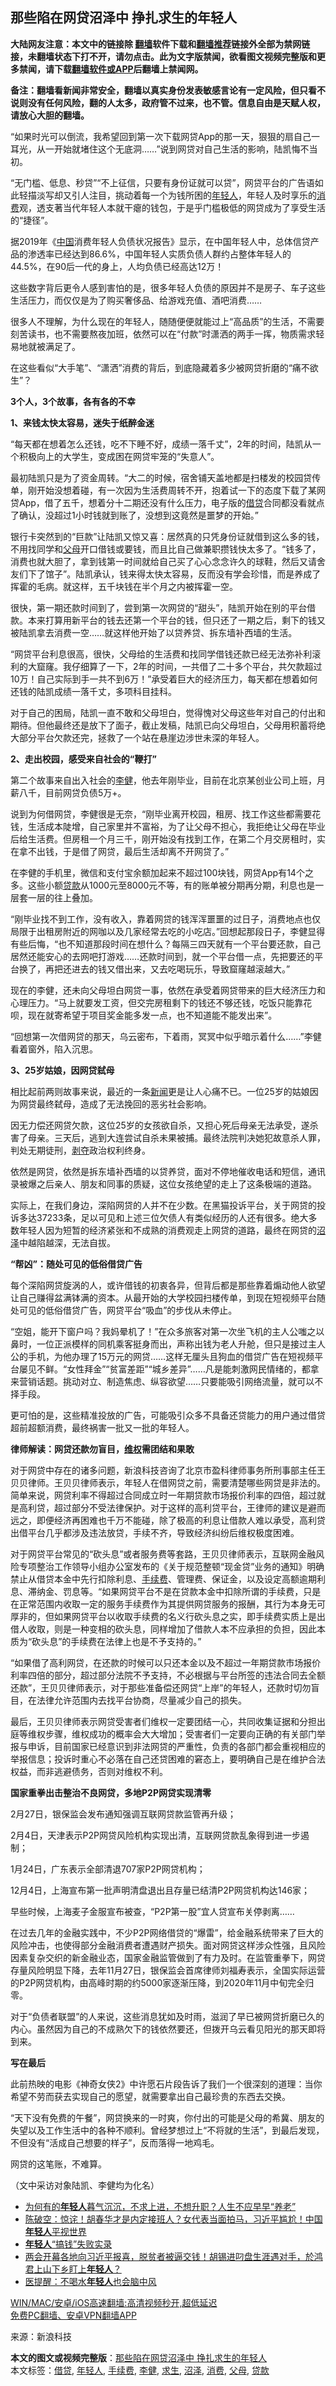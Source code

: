  <h2>那些陷在网贷沼泽中 挣扎求生的年轻人</h2> <p class="notice"><b>大陆网友注意：本文中的链接除 <a href="https://github.com/bannedbook/fanqiang" >翻墙</a>软件下载和<a href="https://github.com/killgcd/justmysocks/blob/master/README.md">翻墙推荐</a>链接外全部为禁网链接，未翻墙状态下打不开，请勿点击。此为文字版禁闻，欲看图文视频完整版和更多禁闻，请下载<a href="https://github.com/bannedbook/fanqiang">翻墙软件或APP</a>后翻墙上禁闻网。</p><p>备注：翻墙看新闻非常安全，翻墙以真实身份发表敏感言论有一定风险，但只看不说则没有任何风险，翻的人太多，政府管不过来，也不管。信息自由是天赋人权，请放心大胆的翻墙。</b></p>  <div class="entry"> <p>“如果时光可以倒流，我希望回到第一次下载网贷App的那一天，狠狠的扇自己一耳光，从一开始就堵住这个无底洞……”说到网贷对自己生活的影响，陆凯悔不当初。</p> <p>“无门槛、低息、秒贷”“不上征信，只要有身份证就可以贷”，网贷平台的广告语如此轻描淡写却又引人注目，挑动着每一个为钱所困的<a href="https://www.bannedbook.org/bnews/tag/%e5%b9%b4%e8%bd%bb%e4%ba%ba/" class="st_tag internal_tag" rel="tag" title="标签 年轻人 下的日志">年轻人</a>，年轻人及时享乐的<a href="https://www.bannedbook.org/bnews/tag/%e6%b6%88%e8%b4%b9/" class="st_tag internal_tag" rel="tag" title="标签 消费 下的日志">消费</a>观，透支著当代年轻人本就干瘪的钱包，于是乎门槛极低的网贷成为了享受生活的“捷径”。</p> <p>据2019年《<span class='wp_keywordlink_affiliate'><a href="https://www.bannedbook.org/" title="中国" target="_blank">中国</a></span>消费年轻人负债状况报告》显示，在中国年轻人中，总体信贷产品的渗透率已经达到86.6%，中国年轻人实质负债人群约占整体年轻人的44.5%，在90后一代的身上，人均负债已经高达12万！</p> <p>这些数字背后更令人感到害怕的是，很多年轻人负债的原因并不是房子、车子这些生活压力，而仅仅是为了购买奢侈品、给游戏充值、酒吧消费……</p> <p>很多人不理解，为什么现在的年轻人，随随便便就能过上“高品质”的生活，不需要刻苦读书，也不需要熬夜加班，依然可以在“付款”时潇洒的两手一挥，物质需求轻易地就被满足了。</p> <p>在这些看似“大手笔”、“潇洒”消费的背后，到底隐藏着多少被网贷折磨的“痛不欲生”？</p> <p><strong>3个人，3个故事，各有各的不幸</strong></p> <p><strong>1、来钱太快太容易，迷失于纸醉金迷</strong></p> <p>“每天都在想着怎么还钱，吃不下睡不好，成绩一落千丈”，2年的时间，陆凯从一个积极向上的大学生，变成困在网贷牢笼的“失意人”。</p> <p>最初陆凯只是为了资金周转。“大二的时候，宿舍铺天盖地都是扫楼发的校园贷传单，刚开始没想着碰，有一次因为生活费周转不开，抱着试一下的态度下载了某网贷App，借了五千，想着分十二期还没有什么压力，电子版的<a href="https://www.bannedbook.org/bnews/tag/%E5%80%9F%E8%B4%B7/" class="st_tag internal_tag" rel="tag" title="标签 借贷 下的日志">借贷</a>合同都没看就点了确认，没超过1小时钱就到账了，没想到这竟然是噩梦的开始。”</p> <p>银行卡突然到的“巨款”让陆凯又惊又喜：居然真的只凭身份证就借到这么多的钱，不用找同学和<a href="https://www.bannedbook.org/bnews/tag/%e7%88%b6%e6%af%8d/" class="st_tag internal_tag" rel="tag" title="标签 父母 下的日志">父母</a>开口借钱或要钱，而且比自己做兼职攒钱快太多了。“钱多了，消费也就大胆了，拿到钱第一时间就给自己买了心心念念许久的球鞋，然后又请舍友们下了馆子”。陆凯承认，钱来得太快太容易，反而没有学会珍惜，而是养成了挥霍的毛病。就这样，五千块钱在半个月之内被挥霍一空。</p> <p>很快，第一期还款时间到了，尝到第一次网贷的“甜头”，陆凯开始在别的平台借款。本来打算用新平台的钱去还第一个平台的钱，但只还了一期之后，剩下的钱又被陆凯拿去消费一空……就这样他开始了以贷养贷、拆东墙补西墙的生活。</p>  <p>“网贷平台利息很高，很快，父母给的生活费和找同学借钱还款已经无法弥补利滚利的大窟窿。我仔细算了一下，2年的时间，一共借了二十多个平台，共欠款超过10万！自己实际到手一共不到6万！”承受着巨大的经济压力，每天都在想着如何还钱的陆凯成绩一落千丈，多项科目挂科。</p> <p>对于自己的困局，陆凯一直不敢和父母坦白，觉得愧对父母这些年对自己的付出和期待。但他最终还是放下了面子，截止发稿，陆凯已向父母坦白，父母用积蓄将绝大部分平台欠款还完，拯救了一个站在悬崖边涉世未深的年轻人。</p> <p><strong>2、走出校园，感受来自社会的“鞭打”</strong></p> <p>第二个故事来自出入社会的<a href="https://www.bannedbook.org/bnews/tag/%E6%9D%8E%E5%81%A5/" class="st_tag internal_tag" rel="tag" title="标签 李健 下的日志">李健</a>，他去年刚毕业，目前在北京某创业公司上班，月薪八千，目前网贷负债5万+。</p> <p>说到为何借网贷，李健很是无奈，“刚毕业离开校园，租房、找工作这些都需要花钱，生活成本陡增，自己家里并不富裕，为了让父母不担心，我拒绝让父母在毕业后给生活费。但房租一个月三千，刚开始没有找到工作，在第二个月交房租时，实在拿不出钱，于是借了网贷，最后生活却离不开网贷了。”</p> <p>在李健的手机里，微信和支付宝余额加起来不超过100块钱，网贷App有14个之多。这些小额<a href="https://www.bannedbook.org/bnews/tag/%E8%B4%B7%E6%AC%BE/" class="st_tag internal_tag" rel="tag" title="标签 贷款 下的日志">贷款</a>从1000元至8000元不等，有的账单被分期再分期，利息也是一层套一层的往上叠加。</p> <p>“刚毕业找不到工作，没有收入，靠着网贷的钱浑浑噩噩的过日子，消费地点也仅局限于出租房附近的网咖以及几家经常去吃的小吃店。”回想起那段日子，李健显得有些后悔，“也不知道那段时间在想什么？每隔三四天就有一个平台要还款，自己居然还能安心的去网吧打游戏……还款时间到，就一个平台借一点，先把要还的平台换了，再把还进去的钱又借出来，又去吃喝玩乐，导致窟窿越滚越大。”</p> <p>现在的李健，还未向父母坦白网贷一事，依然在承受着网贷带来的巨大经济压力和心理压力。“马上就要发工资，但交完房租剩下的钱还不够还钱，吃饭只能靠花呗，现在就寄希望于项目奖金能多发一点，也不知道能不能发出来”。</p> <p>“回想第一次借网贷的那天，乌云密布，下着雨，冥冥中似乎暗示着什么……”李健看着窗外，陷入沉思。</p> <p><strong>3、25岁姑娘，因网贷弑母</strong></p> <p>相比起前两则故事来说，最近的一条<span class='wp_keywordlink_affiliate'><a href="https://www.bannedbook.org/" title="新闻">新闻</a></span>更是让人心痛不已。一位25岁的姑娘因为网贷最终弑母，造成了无法挽回的恶劣社会影响。</p> <p>因无力偿还网贷欠款，这位25岁的女孩欲自杀，又担心死后母亲无法承受，遂杀害了母亲。三天后，逃到大连尝试自杀未果被捕。最终法院判决她犯故意杀人罪，判处无期徒刑，<span class='wp_keywordlink'><a href="https://www.bannedbook.org/forum2/topic21.html" title="《剥夺》 黄建民 著" target="_blank">剥夺</a></span>政治权利终身。</p>  <p>依然是网贷，依然是拆东墙补西墙的以贷养贷，面对不停地催收电话和短信，通讯录被爆之后亲人、朋友和同事的质疑，这位女孩绝望的走上了这条极端的道路。</p> <p>实际上，在我们身边，深陷网贷的人并不在少数。在黑猫投诉平台，关于网贷的投诉多达37233条，足以可见和上述三位欠债人有类似经历的人还有很多。绝大多数年轻人因为短暂的经济紧张和不成熟的消费观走上网贷的道路，最终在网贷的<a href="https://www.bannedbook.org/bnews/tag/%E6%B2%BC%E6%B3%BD/" class="st_tag internal_tag" rel="tag" title="标签 沼泽 下的日志">沼泽</a>中越陷越深，无法自拔。</p> <p><strong>“帮凶”：随处可见的低俗借贷广告</strong></p> <p>每个深陷网贷旋涡的人，或许借钱的初衷各异，但背后都是那些靠着煽动他人欲望让自己赚得盆满钵满的资本。从最开始的大学校园扫楼传单，到现在短视频平台随处可见的低俗借贷广告，网贷平台“吸血”的步伐从未停止。</p> <p>“空姐，能开下窗户吗？我妈晕机了！”在众多旅客对第一次坐飞机的主人公嗤之以鼻时，一位正派模样的同机乘客挺身而出，声称出钱为老人升舱，但只是接过主人公的手机，为他办理了15万元的网贷……这样无厘头且狗血的借贷广告在短视频平台屡见不鲜。“女性拜金”“贫富差距”“城乡差异”……凡是能刺激网民情绪的，都拿来营销话题。挑动对立、制造焦虑、纵容欲望……只要能吸引网络流量，就可以不择手段。</p> <p>更可怕的是，这些精准投放的广告，可能吸引众多不具备还贷能力的用户通过借贷超前超额消费，最终祸害一批又一批的年轻人。</p> <p><strong>律师解读：网贷还款勿盲目，<span class='wp_keywordlink_affiliate'><a href="https://www.bannedbook.org/bnews/weiquan/" title="维权" target="_blank">维权</a></span>需团结和果敢</strong></p> <p>对于网贷中存在的诸多问题，新浪科技咨询了北京市盈科律师事务所刑事部主任王贝贝律师。王贝贝律师表示，年轻人在借网贷之前，需要清楚哪些网贷是非法的。简单来说，网贷利率不得超过合同成立时一年期贷款市场报价利率的四倍，超过就是高利贷，超过部分不受法律保护。对于这样的高利贷平台，王律师的建议是避而远之，即便经济再困难也千万不能碰，除了极高的利息让借款人难以承受，高利贷出借平台几乎都涉及违法放贷，手续不齐，导致经济纠纷后维权极度困难。</p> <p>对于网贷平台常见的“砍头息”或者服务费等套路，王贝贝律师表示，互联网金融风险专项整治工作领导小组办公室发布的《关于规范整顿“现金贷”业务的通知》明确禁止从借贷本金中先行扣除利息、<a href="https://www.bannedbook.org/bnews/tag/%E6%89%8B%E7%BB%AD%E8%B4%B9/" class="st_tag internal_tag" rel="tag" title="标签 手续费 下的日志">手续费</a>、管理费、保证金，以及设定高额逾期利息、滞纳金、罚息等。“如果网贷平台不是在贷款本金中扣除所谓的手续费，只是在正常范围内收取一定的服务手续费作为其提供网贷服务的报酬，其行为本身无可厚非的，但如果网贷平台以收取手续费的名义行砍头息之实，即手续费实质上是出借人收取，则是一种变相的砍头息，同样增加了借款人本不应承担的负担，因此本质为“砍头息”的手续费在法律上也是不予支持的。”</p> <p>“如果借了高利网贷，在还款的时候可以只还本金以及不超过一年期贷款市场报价利率四倍的部分，超过部分法院不予支持，不必根据与平台所签的违法合同去全额还款”，王贝贝律师表示，对于那些准备偿还网贷“上岸”的年轻人，还款时切勿盲目，在法律允许范围内去找平台协商，尽量减少自己的损失。</p> <p>最后，王贝贝律师表示网贷受害者们维权一定要团结一心，共同收集证据和分担出庭等维权步骤，维权成功的概率会大大增加；受害者们一定要向正确的有关部门举报与申诉，目前国家已经意识到非法网贷的严重性，负责的各部门都会重视相应的举报信息；投诉时重心不必落在自己还贷困难的窘态上，要明确自己是在维护合法权益，而非逃避债务，否则对维权不利。</p> <p><strong>国家重拳出击整治不良网贷，多地P2P网贷实现清零</strong></p>  <p>2月27日，银保监会发布通知强调互联网贷款监管再升级；</p> <p>2月4日，天津表示P2P网贷风险机构实现出清，互联网贷款乱象得到进一步遏制；</p> <p>1月24日，广东表示全部清退707家P2P网贷机构；</p> <p>12月4日，上海宣布第一批声明清盘退出且存量已结清P2P网贷机构达146家；</p> <p>早些时候，上海麦子金服宣布被查，“P2P第一股”宜人贷宣布关停剥离……</p> <p>在过去几年的金融实践中，不少P2P网络借贷的“爆雷”，给金融系统带来了巨大的风险冲击，也使得部分金融消费者遭遇财产损失。面对网贷这样涉众性强，且风险因素复杂交织的新金融业态，国家金融监管做到了有力及时。在监管重拳下，网贷存量风险明显下降，去年11月27日，银保监会首席律师刘福寿表示，全国实际运营的P2P网贷机构，由高峰时期的约5000家逐渐压降，到2020年11月中旬完全归零。</p> <p>对于“负债者联盟”的人来说，这些消息犹如及时雨，滋润了早已被网贷折磨已久的内心。虽然因为自己的不成熟欠下的钱依然要还，但拨开乌云看见阳光的那天即将到来。</p> <p><strong>写在最后</strong></p> <p>此前热映的电影《神奇女侠2》中许愿石片段告诉了我们一个很深刻的道理：当你希望不劳而获去实现自己的愿望，就需要拿出自己最珍贵的东西去交换。</p> <p>“天下没有免费的午餐”，网贷换来的一时爽，你付出的可能是父母的希冀、朋友的失望以及工作生活中的各种不顺利。曾经梦想过上“不将就的生活”，到最后发现，不但没有“活成自己想要的样子”，反而落得一地鸡毛。</p> <p>网贷的这笔账，不难算。</p> <p>（文中采访对象陆凯、李健均为化名）</p>  <ul class='op-related-articles' title='相关阅读'> <li><a href='https://www.bannedbook.org/bnews/funmedia/20210310/1501612.html' target='_blank'>为何有的<b>年轻人</b>暮气沉沉，不求上进，不想升职？人生不应早早“养老”</a></li> <li><a href='https://www.bannedbook.org/bnews/bannedvideo/20210309/1501333.html' target='_blank'>陈破空：惊诧！胡春华才是内定接班人？女代表当面拍马，习近平尴尬！中国<b>年轻人</b>平视世界</a></li> <li><a href='https://www.bannedbook.org/bnews/ssgc/20210307/1500304.html' target='_blank'><b>年轻人</b>“搞钱”失败实录</a></li> <li><a href='https://www.bannedbook.org/bnews/bannedvideo/20210305/1498999.html' target='_blank'>两会开幕各地向习近平报喜，脱贫者被逼交钱！胡锡进叼盘生涯遇对手，於鸿君上山下乡盯上<b>年轻人</b>？</a></li> <li><a href='https://www.bannedbook.org/bnews/comments/20210302/1496450.html' target='_blank'>医提醒：不喝水<b>年轻人</b>也会脑中风</a></li> </ul> <p class="texttj"> <a href="https://github.com/bannedbook/fanqiang/wiki/V2ray%E6%9C%BA%E5%9C%BA" target="_blank">WIN/MAC/安卓/iOS高速翻墙:高清视频秒开,超低延迟</a><br/> <a href="https://github.com/bannedbook/fanqiang/wiki/%E7%A6%81%E9%97%BB%E7%BD%91%E5%AE%89%E5%8D%93%E7%BF%BB%E5%A2%99%E6%96%B0%E9%97%BBAPP" target="_blank">免费PC翻墙、安卓VPN翻墙APP</a></p><p> 来源：新浪科技 </p><a name='sharetosocial'></a>       <div><b>本文的图文或视频完整版</b>：<a href='https://www.bannedbook.org/bnews/comments/20210311/1502598.html'>那些陷在网贷沼泽中 挣扎求生的年轻人</a></div>  </div><!--END ENTRY--> <div class="postfooter"> <div>本文标签：<a href="https://www.bannedbook.org/bnews/tag/%E5%80%9F%E8%B4%B7/" rel="tag">借贷</a>, <a href="https://www.bannedbook.org/bnews/tag/%e5%b9%b4%e8%bd%bb%e4%ba%ba/" rel="tag">年轻人</a>, <a href="https://www.bannedbook.org/bnews/tag/%E6%89%8B%E7%BB%AD%E8%B4%B9/" rel="tag">手续费</a>, <a href="https://www.bannedbook.org/bnews/tag/%E6%9D%8E%E5%81%A5/" rel="tag">李健</a>, <a href="https://www.bannedbook.org/bnews/tag/%E6%B1%82%E7%94%9F/" rel="tag">求生</a>, <a href="https://www.bannedbook.org/bnews/tag/%E6%B2%BC%E6%B3%BD/" rel="tag">沼泽</a>, <a href="https://www.bannedbook.org/bnews/tag/%e6%b6%88%e8%b4%b9/" rel="tag">消费</a>, <a href="https://www.bannedbook.org/bnews/tag/%e7%88%b6%e6%af%8d/" rel="tag">父母</a>, <a href="https://www.bannedbook.org/bnews/tag/%E8%B4%B7%E6%AC%BE/" rel="tag">贷款</a></div>  </div><!--END POSTFOOTER--> 